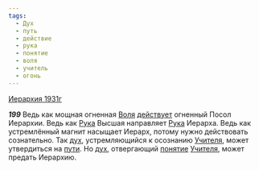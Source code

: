 ```yaml
---
tags:
  - Дух
  - путь
  - действие
  - рука
  - понятие
  - воля
  - учитель
  - огонь
---
```


[Иерархия 1931г](https://127.0.0.1:4002/agni/1931)

___199___
Ведь как мощная огненная [Воля](../../../tags/#воля) [действует](../../../tags/#действие) огненный Посол Иерархии. Ведь как [Рука](../../../tags/#рука) Высшая направляет [Рука](../../../tags/#рука) Иерарха. Ведь как устремлённый магнит насыщает Иерарх, потому нужно действовать сознательно. Так [дух](../../../tags/#Дух), устремляющийся к осознанию [Учителя](../../../tags/#учитель), может утвердиться на [пути](../../../tags/#путь). Но [дух](../../../tags/#Дух), отвергающий [понятие](../../../tags/#понятие) [Учителя](../../../tags/#учитель), может предать Иерархию.   

   

